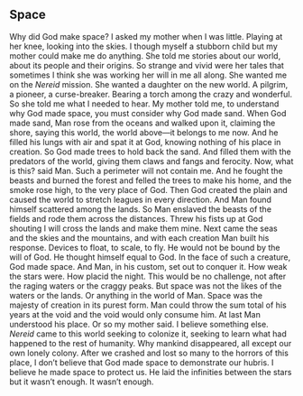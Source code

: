 ## Space
Why did God make space?
I asked my mother when I was little. Playing at her knee, looking into the skies. I though myself a stubborn child but my mother could make me do anything. She told me stories about our world, about its people and their origins. So strange and vivid were her tales that sometimes I think she was working her will in me all along. She wanted me on the *Nereid* mission. She wanted a daughter on the new world. A pilgrim, a pioneer, a curse-breaker. Bearing a torch among the crazy and wonderful. So she told me what I needed to hear.
My mother told me, to understand why God made space, you must consider why God made sand.
When God made sand, Man rose from the oceans and walked upon it, claiming the shore, saying this world, the world above—it belongs to me now. And he filled his lungs with air and spat it at God, knowing nothing of his place in creation.
So God made trees to hold back the sand. And filled them with the predators of the world, giving them claws and fangs and ferocity. Now, what is this? said Man. Such a perimeter will not contain me. And he fought the beasts and burned the forest and felled the trees to make his home, and the smoke rose high, to the very place of God. 
Then God created the plain and caused the world to stretch leagues in every direction. And Man found himself scattered among the lands. So Man enslaved the beasts of the fields and rode them across the distances. Threw his fists up at God shouting I will cross the lands and make them mine. Next came the seas and the skies and the mountains, and with each creation Man built his response. Devices to float, to scale, to fly. He would not be bound by the will of God. He thought himself equal to God.
In the face of such a creature, God made space. And Man, in his custom, set out to conquer it. How weak the stars were. How placid the night. This would be no challenge, not after the raging waters or the craggy peaks. But space was not the likes of the waters or the lands. Or anything in the world of Man. Space was the majesty of creation in its purest form. Man could throw the sum total of his years at the void and the void would only consume him. At last Man understood his place.
Or so my mother said.
I believe something else. *Nereid* came to this world seeking to colonize it, seeking to learn what had happened to the rest of humanity. Why mankind disappeared, all except our own lonely colony. After we crashed and lost so many to the horrors of this place, I don’t believe that God made space to demonstrate our hubris. I believe he made space to protect us. He laid the infinities between the stars but it wasn’t enough. It wasn’t enough.
